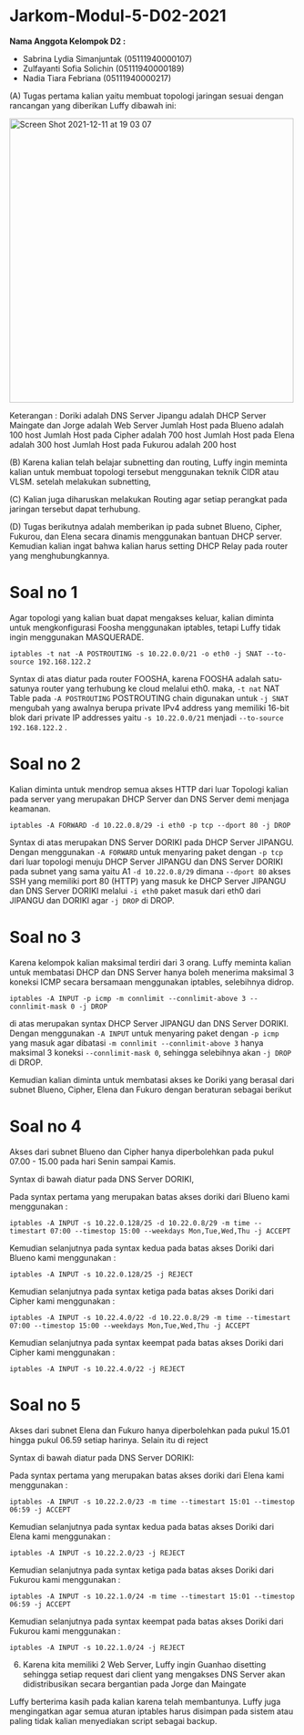 # Jarkom-Modul-5-D02-2021

**Nama Anggota Kelompok D2 :**
- Sabrina Lydia Simanjuntak (05111940000107)
- Zulfayanti Sofia Solichin (05111940000189)
- Nadia Tiara Febriana (05111940000217)

(A) Tugas pertama kalian yaitu membuat topologi jaringan sesuai dengan rancangan yang diberikan Luffy dibawah ini:

<img width="499" alt="Screen Shot 2021-12-11 at 19 03 07" src="https://user-images.githubusercontent.com/72669398/145675908-767385f8-49ed-495e-8a73-6b0891bbb90c.png">

Keterangan : 	Doriki adalah DNS Server
		Jipangu adalah DHCP Server
		Maingate dan Jorge adalah Web Server
		Jumlah Host pada Blueno adalah 100 host
		Jumlah Host pada Cipher adalah 700 host
		Jumlah Host pada Elena adalah 300 host
		Jumlah Host pada Fukurou adalah 200 host

(B) Karena kalian telah belajar subnetting dan routing, Luffy ingin meminta kalian untuk membuat topologi tersebut menggunakan teknik CIDR atau VLSM. setelah melakukan subnetting, 

(C) Kalian juga diharuskan melakukan Routing agar setiap perangkat pada jaringan tersebut dapat terhubung.

(D) Tugas berikutnya adalah memberikan ip pada subnet Blueno, Cipher, Fukurou, dan Elena secara dinamis menggunakan bantuan DHCP server. Kemudian kalian ingat bahwa kalian harus setting DHCP Relay pada router yang menghubungkannya.

# Soal no 1
Agar topologi yang kalian buat dapat mengakses keluar, kalian diminta untuk mengkonfigurasi Foosha menggunakan iptables, tetapi Luffy tidak ingin menggunakan MASQUERADE.

```
iptables -t nat -A POSTROUTING -s 10.22.0.0/21 -o eth0 -j SNAT --to-source 192.168.122.2
```
Syntax di atas diatur pada router FOOSHA, karena FOOSHA adalah satu-satunya router yang terhubung ke cloud melalui eth0. maka, `-t nat` NAT Table pada `-A POSTROUTING` POSTROUTING chain digunakan untuk `-j SNAT` mengubah yang awalnya berupa private IPv4 address yang memiliki 16-bit blok dari private IP addresses yaitu `-s 10.22.0.0/21` menjadi `--to-source 192.168.122.2` .

# Soal no 2
Kalian diminta untuk mendrop semua akses HTTP dari luar Topologi kalian pada server yang merupakan DHCP Server dan DNS Server demi menjaga keamanan.

```
iptables -A FORWARD -d 10.22.0.8/29 -i eth0 -p tcp --dport 80 -j DROP
```

Syntax di atas merupakan DNS Server DORIKI pada DHCP Server JIPANGU. Dengan menggunakan `-A FORWARD` untuk menyaring paket dengan `-p tcp` dari luar topologi menuju DHCP Server JIPANGU dan DNS Server DORIKI pada subnet yang sama yaitu A1 `-d 10.22.0.8/29` dimana `--dport 80` akses SSH yang memiliki port 80 (HTTP) yang masuk ke DHCP Server JIPANGU dan DNS Server DORIKI melalui `-i eth0` paket masuk dari eth0 dari JIPANGU dan DORIKI agar `-j DROP` di DROP.


# Soal no 3
Karena kelompok kalian maksimal terdiri dari 3 orang. Luffy meminta kalian untuk membatasi DHCP dan DNS Server hanya boleh menerima maksimal 3 koneksi ICMP secara bersamaan menggunakan iptables, selebihnya didrop.

```
iptables -A INPUT -p icmp -m connlimit --connlimit-above 3 --connlimit-mask 0 -j DROP
```
di atas merupakan syntax DHCP Server JIPANGU dan DNS Server DORIKI. Dengan menggunakan `-A INPUT`  untuk menyaring paket dengan `-p icmp` yang masuk agar dibatasi `-m connlimit --connlimit-above 3` hanya maksimal 3 koneksi `--connlimit-mask 0`, sehingga selebihnya akan `-j DROP` di DROP.


Kemudian kalian diminta untuk membatasi akses ke Doriki yang berasal dari subnet Blueno, Cipher, Elena dan Fukuro dengan beraturan sebagai berikut

# Soal no 4
Akses dari subnet Blueno dan Cipher hanya diperbolehkan pada pukul 07.00 - 15.00 pada hari Senin sampai Kamis.

Syntax di bawah diatur pada DNS Server DORIKI,

Pada syntax pertama yang merupakan batas akses doriki dari Blueno kami menggunakan : 
```
iptables -A INPUT -s 10.22.0.128/25 -d 10.22.0.8/29 -m time --timestart 07:00 --timestop 15:00 --weekdays Mon,Tue,Wed,Thu -j ACCEPT
```

Kemudian selanjutnya pada syntax kedua pada batas akses Doriki dari Blueno kami menggunakan : 
```
iptables -A INPUT -s 10.22.0.128/25 -j REJECT
```

Kemudian selanjutnya pada syntax ketiga pada batas akses Doriki dari Cipher kami menggunakan : 
```
iptables -A INPUT -s 10.22.4.0/22 -d 10.22.0.8/29 -m time --timestart 07:00 --timestop 15:00 --weekdays Mon,Tue,Wed,Thu -j ACCEPT
```

Kemudian selanjutnya pada syntax keempat pada batas akses Doriki dari Cipher kami menggunakan : 
```
iptables -A INPUT -s 10.22.4.0/22 -j REJECT
```

# Soal no 5
Akses dari subnet Elena dan Fukuro hanya diperbolehkan pada pukul 15.01 hingga pukul 06.59 setiap harinya.
Selain itu di reject

Syntax di bawah diatur pada DNS Server DORIKI:

Pada syntax pertama yang merupakan batas akses doriki dari Elena kami menggunakan : 
```
iptables -A INPUT -s 10.22.2.0/23 -m time --timestart 15:01 --timestop 06:59 -j ACCEPT
```

Kemudian selanjutnya pada syntax kedua pada batas akses Doriki dari Elena kami menggunakan : 
```
iptables -A INPUT -s 10.22.2.0/23 -j REJECT
```

Kemudian selanjutnya pada syntax ketiga pada batas akses Doriki dari Fukurou kami menggunakan : 
```
iptables -A INPUT -s 10.22.1.0/24 -m time --timestart 15:01 --timestop 06:59 -j ACCEPT
```

Kemudian selanjutnya pada syntax keempat pada batas akses Doriki dari Fukurou kami menggunakan : 
```
iptables -A INPUT -s 10.22.1.0/24 -j REJECT
```

6. Karena kita memiliki 2 Web Server, Luffy ingin Guanhao disetting sehingga setiap request dari client yang mengakses DNS Server akan didistribusikan secara bergantian pada Jorge dan Maingate

Luffy berterima kasih pada kalian karena telah membantunya. Luffy juga mengingatkan agar semua aturan iptables harus disimpan pada sistem atau paling tidak kalian menyediakan script sebagai backup.

